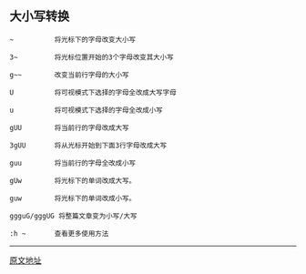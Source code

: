 ## 大小写转换

```
~          将光标下的字母改变大小写

3~         将光标位置开始的3个字母改变其大小写

g~~        改变当前行字母的大小写

U          将可视模式下选择的字母全改成大写字母

u          将可视模式下选择的字母全改成小写

gUU        将当前行的字母改成大写

3gUU       将从光标开始到下面3行字母改成大写

guu        将当前行的字母全改成小写

gUw        将光标下的单词改成大写。

guw        将光标下的单词改成小写。

ggguG/gggUG 将整篇文章变为小写/大写

:h ~       查看更多使用方法
```

---
[原文地址](http://www.linuxsong.org/2010/09/vim-convert-capitalization/)
